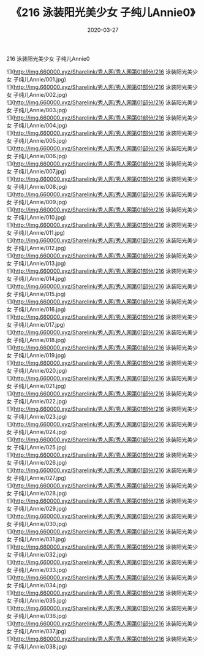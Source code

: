 ﻿---
layout: post
title:  《216 泳装阳光美少女 子纯儿Annie0》
date:   2020-03-27
img: http://img.660000.xyz/Sharelink/秀人网/秀人网第01部分/216 泳装阳光美少女 子纯儿Annie0/000.jpg
categories: [美女, 清纯, 唯美]
---

216 泳装阳光美少女 子纯儿Annie0

  ![](http://img.660000.xyz/Sharelink/秀人网/秀人网第01部分/216 泳装阳光美少女 子纯儿Annie/001.jpg) <br> ![](http://img.660000.xyz/Sharelink/秀人网/秀人网第01部分/216 泳装阳光美少女 子纯儿Annie/002.jpg) <br> ![](http://img.660000.xyz/Sharelink/秀人网/秀人网第01部分/216 泳装阳光美少女 子纯儿Annie/003.jpg) <br> ![](http://img.660000.xyz/Sharelink/秀人网/秀人网第01部分/216 泳装阳光美少女 子纯儿Annie/004.jpg) <br> ![](http://img.660000.xyz/Sharelink/秀人网/秀人网第01部分/216 泳装阳光美少女 子纯儿Annie/005.jpg) <br> ![](http://img.660000.xyz/Sharelink/秀人网/秀人网第01部分/216 泳装阳光美少女 子纯儿Annie/006.jpg) <br> ![](http://img.660000.xyz/Sharelink/秀人网/秀人网第01部分/216 泳装阳光美少女 子纯儿Annie/007.jpg) <br> ![](http://img.660000.xyz/Sharelink/秀人网/秀人网第01部分/216 泳装阳光美少女 子纯儿Annie/008.jpg) <br> ![](http://img.660000.xyz/Sharelink/秀人网/秀人网第01部分/216 泳装阳光美少女 子纯儿Annie/009.jpg) <br> ![](http://img.660000.xyz/Sharelink/秀人网/秀人网第01部分/216 泳装阳光美少女 子纯儿Annie/010.jpg) <br> ![](http://img.660000.xyz/Sharelink/秀人网/秀人网第01部分/216 泳装阳光美少女 子纯儿Annie/011.jpg) <br> ![](http://img.660000.xyz/Sharelink/秀人网/秀人网第01部分/216 泳装阳光美少女 子纯儿Annie/012.jpg) <br> ![](http://img.660000.xyz/Sharelink/秀人网/秀人网第01部分/216 泳装阳光美少女 子纯儿Annie/013.jpg) <br> ![](http://img.660000.xyz/Sharelink/秀人网/秀人网第01部分/216 泳装阳光美少女 子纯儿Annie/014.jpg) <br> ![](http://img.660000.xyz/Sharelink/秀人网/秀人网第01部分/216 泳装阳光美少女 子纯儿Annie/015.jpg) <br> ![](http://img.660000.xyz/Sharelink/秀人网/秀人网第01部分/216 泳装阳光美少女 子纯儿Annie/016.jpg) <br> ![](http://img.660000.xyz/Sharelink/秀人网/秀人网第01部分/216 泳装阳光美少女 子纯儿Annie/017.jpg) <br> ![](http://img.660000.xyz/Sharelink/秀人网/秀人网第01部分/216 泳装阳光美少女 子纯儿Annie/018.jpg) <br> ![](http://img.660000.xyz/Sharelink/秀人网/秀人网第01部分/216 泳装阳光美少女 子纯儿Annie/019.jpg) <br> ![](http://img.660000.xyz/Sharelink/秀人网/秀人网第01部分/216 泳装阳光美少女 子纯儿Annie/020.jpg) <br> ![](http://img.660000.xyz/Sharelink/秀人网/秀人网第01部分/216 泳装阳光美少女 子纯儿Annie/021.jpg) <br> ![](http://img.660000.xyz/Sharelink/秀人网/秀人网第01部分/216 泳装阳光美少女 子纯儿Annie/022.jpg) <br> ![](http://img.660000.xyz/Sharelink/秀人网/秀人网第01部分/216 泳装阳光美少女 子纯儿Annie/023.jpg) <br> ![](http://img.660000.xyz/Sharelink/秀人网/秀人网第01部分/216 泳装阳光美少女 子纯儿Annie/024.jpg) <br> ![](http://img.660000.xyz/Sharelink/秀人网/秀人网第01部分/216 泳装阳光美少女 子纯儿Annie/025.jpg) <br> ![](http://img.660000.xyz/Sharelink/秀人网/秀人网第01部分/216 泳装阳光美少女 子纯儿Annie/026.jpg) <br> ![](http://img.660000.xyz/Sharelink/秀人网/秀人网第01部分/216 泳装阳光美少女 子纯儿Annie/027.jpg) <br> ![](http://img.660000.xyz/Sharelink/秀人网/秀人网第01部分/216 泳装阳光美少女 子纯儿Annie/028.jpg) <br> ![](http://img.660000.xyz/Sharelink/秀人网/秀人网第01部分/216 泳装阳光美少女 子纯儿Annie/029.jpg) <br> ![](http://img.660000.xyz/Sharelink/秀人网/秀人网第01部分/216 泳装阳光美少女 子纯儿Annie/030.jpg) <br> ![](http://img.660000.xyz/Sharelink/秀人网/秀人网第01部分/216 泳装阳光美少女 子纯儿Annie/031.jpg) <br> ![](http://img.660000.xyz/Sharelink/秀人网/秀人网第01部分/216 泳装阳光美少女 子纯儿Annie/032.jpg) <br> ![](http://img.660000.xyz/Sharelink/秀人网/秀人网第01部分/216 泳装阳光美少女 子纯儿Annie/033.jpg) <br> ![](http://img.660000.xyz/Sharelink/秀人网/秀人网第01部分/216 泳装阳光美少女 子纯儿Annie/034.jpg) <br> ![](http://img.660000.xyz/Sharelink/秀人网/秀人网第01部分/216 泳装阳光美少女 子纯儿Annie/035.jpg) <br> ![](http://img.660000.xyz/Sharelink/秀人网/秀人网第01部分/216 泳装阳光美少女 子纯儿Annie/036.jpg) <br> ![](http://img.660000.xyz/Sharelink/秀人网/秀人网第01部分/216 泳装阳光美少女 子纯儿Annie/037.jpg) <br> ![](http://img.660000.xyz/Sharelink/秀人网/秀人网第01部分/216 泳装阳光美少女 子纯儿Annie/038.jpg) <br>